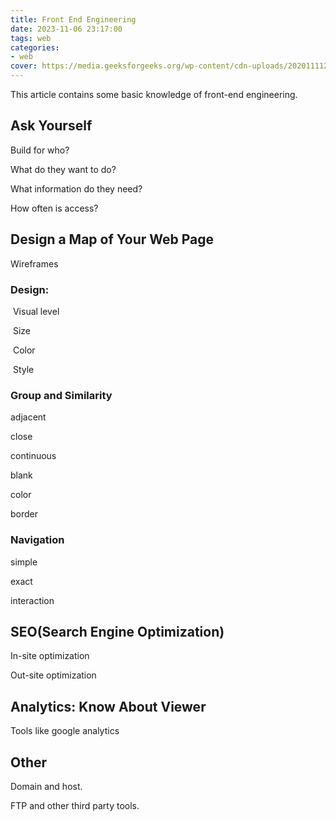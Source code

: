 ```yaml
---
title: Front End Engineering
date: 2023-11-06 23:17:00
tags: web
categories:
- web
cover: https://media.geeksforgeeks.org/wp-content/cdn-uploads/20201111215809/How-to-Become-a-Front-End-Developer-in-2020.png
---
```


This article contains some basic knowledge of front-end engineering.

<!-- more -->

## Ask Yourself

Build for who?

What do they want to do?

What information do they need?

How often is access?



## Design a Map of Your Web Page

Wireframes



### Design:

​	Visual level

​		Size

​		Color

​		Style



### 	Group and Similarity

adjacent 

close

continuous 

blank

color

border



### Navigation

simple

exact

interaction 



## SEO(Search Engine Optimization)

In-site optimization

Out-site optimization



## Analytics: Know About Viewer 

Tools like google analytics



## Other

Domain and host.

FTP and other third party tools.
